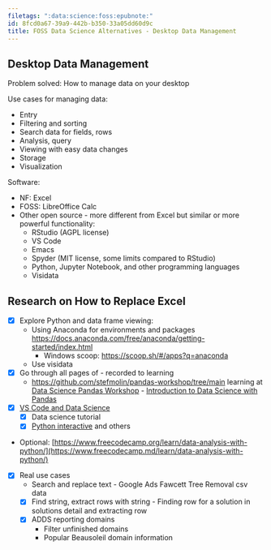 ```yaml
---
filetags: ":data:science:foss:epubnote:"
id: 8fcd0a67-39a9-442b-b350-33a05dd60d9c
title: FOSS Data Science Alternatives - Desktop Data Management
---
```


## Desktop Data Management

Problem solved: How to manage data on your desktop

Use cases for managing data:

- Entry
- Filtering and sorting
- Search data for fields, rows
- Analysis, query
- Viewing with easy data changes
- Storage
- Visualization

Software:

- NF: Excel
- FOSS: LibreOffice Calc
- Other open source - more different from Excel but similar or more
  powerful functionality:
  - RStudio (AGPL license)
  - VS Code
  - Emacs
  - Spyder (MIT license, some limits compared to RStudio)
  - Python, Jupyter Notebook, and other programming languages
  - Visidata

## Research on How to Replace Excel

- [x] Explore Python and data frame viewing:
  - Using Anaconda for environments and packages
    <https://docs.anaconda.com/free/anaconda/getting-started/index.html>
    - Windows scoop: <https://scoop.sh/#/apps?q=anaconda>
  - Use visidata
- [x] Go through all pages of - recorded to learning
  - <https://github.com/stefmolin/pandas-workshop/tree/main> learning at
    [Data Science Pandas
    Workshop](../004-data-processing-tech-data-science-pandas-workshop) -
    [Introduction to Data Science with
    Pandas](id:8f735eb2-0e76-4e57-b2f0-809a14e63fc7)
- [x] [VS Code and Data
  Science](https://code.visualstudio.com/docs/datascience/overview)
  - [x] Data science tutorial
  - [x] [Python
    interactive](https://code.visualstudio.com/docs/python/jupyter-support-py)
    and others
- Optional:
  [https://www.freecodecamp.org/learn/data-analysis-with-python/](https://www.freecodecamp.md/learn/data-analysis-with-python/)
- [x] Real use cases
  - Search and replace text - Google Ads Fawcett Tree Removal csv data
  - [x] Find string, extract rows with string - Finding row for a
    solution in solutions detail and extracting row
  - [x] ADDS reporting domains
    - Filter unfinished domains
    - Popular Beausoleil domain information
